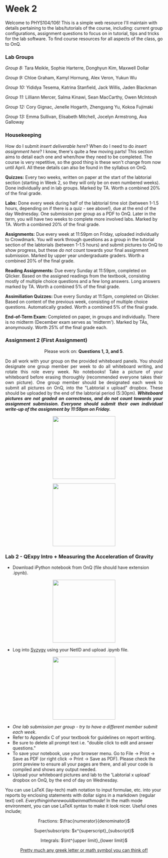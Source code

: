 # Week 2

Welcome to PHYS104/106! This is a simple web resource I'll maintain with details pertaining to the labs/tutorials of the course, including: current group configurations, assignment questions to focus on in tutorial, tips and tricks for the lab software. To find course resources for all aspects of the class, go to OnQ.

### Lab Groups

<p><i>Group 8:</i> Tara Meikle, Sophie Harterre, Donghyun Kim, Maxwell Dollar</p>
<p><i>Group 9:</i> Chloe Graham, Kamyl Hornung, Alex Veron, Yukun Wu</p>
<p><i>Group 10:</i> Yididya Tesema, Katrina Stanfield, Jack Willis, Jaden Blackman</p>
<p><i>Group 11:</i> Lilliann Mercer, Salma Kinawi, Sean MacCarthy, Owen McIntosh</p>
<p><i>Group 12:</i> Cory Gignac, Jenelle Hogarth, Zhengyang Yu, Kokoa Fujimaki</p>
<p><i>Group 13:</i> Emma Sullivan, Elisabeth Mitchell, Jocelyn Armstrong, Ava Galloway</p>

### Housekeeping

How do I submit <i>*insert deliverable here*</i>? When do I need to do <i>*insert assignment here*</i>? I know, there's quite a few moving parts! This section aims to detail each one and when/how they need to be completed. The course is very repetitive, so the good thing is these won't change from now until April. All these details can also be found in the syllabus on OnQ.
<p><b>Quizzes:</b> Every two weeks, written on paper at the start of the labtorial section (starting in Week 2, so they will only be on even numbered weeks). Done individually and in lab groups. Marked by TA. Worth a combined 20% of the final grade.</p>
<p><b>Labs:</b> Done every week during half of the labtorial time slot (between 1-1.5 hours, depending on if there is a quiz - see above!), due at the end of the day Wednesday. One submission per group as a PDF to OnQ. Later in the term, you will have two weeks to complete more involved labs. Marked by TA. Worth a combined 20% of the final grade.</p>
<p><b>Assignments:</b> Due every week at 11:59pm on Friday, uploaded individually to Crowdmark. You will work through questions as a group in the tutorial section of the labtorials (between 1-1.5 hours) and submit pictures to OnQ to show progress, but these <i>do not</i> count towards your final assignment submission. Marked by upper year undergraduate graders. Worth a combined 20% of the final grade.</p>
<p><b>Reading Assignments:</b> Due every Sunday at 11:59pm, completed on Qlicker. Based on the assigned readings from the textbook, consisting mostly of multiple choice questions and a few long answers. Long answers marked by TA. Worth a combined 5% of the final grade.</p>
<p><b>Assimiliation Quizzes:</b> Due every Sunday at 11:5pm, completed on Qlicker. Based on content of the previous week, consisting of multiple choice questions. Automatically graded. Worth a combined 5% of the final grade.</p>
<p><b>End-of-Term Exam:</b> Completed on paper, in groups and individually. There is no midterm (December exam serves as 'midterm'). Marked by TAs, anonymously. Worth 25% of the final grade each.</p>

### Assignment 2 (First Assignment)

<p align="center">Please work on: <b>Questions 1, 3, and 5</b>.</p>
<p align="justify">Do all work with your group on the provided whiteboard panels. You should designate one group member per week to do all whiteboard writing, and rotate this role every week. No notebooks! Take a picture of your whiteboard before erasing thoroughly (recommended everyone takes their own picture). One group member should be designated each week to submit all pictures on OnQ, into the "Labtorial x upload" dropbox. These should be uploaded by the end of the labtorial period (5:30pm). <i><b>Whiteboard pictures are not graded on correctness, and do not count towards your assignment submission. Everyone should submit their own individual write-up of the assignment by 11:59pm on Friday.</b></i></p>
<p align="center"><img src="https://i.imgur.com/3C6sVKE.png" width="200"></p>
<p align="center"><img src="https://i.imgur.com/Mnt3sJE.png" width="200"></p>

### Lab 2 - QExpy Intro + Measuring the Acceleration of Gravity

* Download iPython notebook from OnQ (file should have extension .ipynb).
<p align="center"><img src="https://i.imgur.com/FxcuuAu.png" width="200">
  
* Log into <a href="https://queensu.syzygy.ca/">Syzygy</a> using your NetID and upload .ipynb file.
<p align="center"><img src="https://i.imgur.com/lxs0DXX.png" width="200"></p>

* <i>One lab submission per group - try to have a different member submit each week</i>.
* Refer to Appendix C of your textbook for guidelines on report writing.
* Be sure to delete all prompt text i.e. "double click to edit and answer questions."
* To save your notebook, use your browser menu. Go to File -> Print -> Save as PDF (or right click -> Print -> Save as PDF). Please check the print preview to ensure all your pages are there, and all your code is compiled and shows any output needed.
* Upload your whiteboard pictures and lab to the 'Labtorial x upload' dropbox on OnQ, by the end of day on Wednesday.
  
You can use LaTeX (lay-tech) math notation to input formulae, etc. into your reports by enclosing statements with dollar signs in a markdown (regular text) cell. $Everything in here would be in math mode!$ In the math mode environment, you can use LaTeX syntax to make it look nicer. Useful ones include;

<p align="center">Fractions: $\frac{numerator}{denominator}$</p>
<p align="center">Super/subscripts: $x^{superscript}_{subscript}$</p>
<p align="center">Integrals: $\int^{upper limit}_{lower limit}$</p>
<p align="center"><a href="https://oeis.org/wiki/List_of_LaTeX_mathematical_symbols">Pretty much any greek letter or math symbol you can think of!</a></p>
